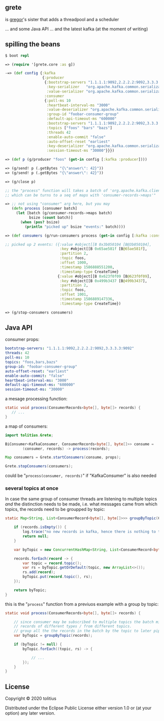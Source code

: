 ## grete

is [gregor](https://github.com/ccann/gregor)'s sister that adds a threadpool and a scheduler

... and some Java API
... and the latest kafka (at the moment of writing)

## spilling the beans

```clojure
$ boot repl

=> (require '[grete.core :as g])
```
```clojure
-=> (def config {:kafka
                 {:producer
                  {:bootstrap-servers "1.1.1.1:9092,2.2.2.2:9092,3.3.3.3:9092"
                   :key-serializer   "org.apache.kafka.common.serialization.ByteArraySerializer"
                   :value-serializer "org.apache.kafka.common.serialization.ByteArraySerializer"}
                  :consumer
                  {:poll-ms 10
                   :heartbeat-interval-ms "3000"
                   :value-deserializer "org.apache.kafka.common.serialization.ByteArrayDeserializer"
                   :group-id "foobar-consumer-group"
                   :default-api-timeout-ms "600000"
                   :bootstrap-servers "1.1.1.1:9092,2.2.2.2:9092,3.3.3.3:9092"
                   :topics ["foos" "bars" "bazs"]
                   :threads 42
                   :enable-auto-commit "false"
                   :auto-offset-reset "earliest"
                   :key-deserializer "org.apache.kafka.common.serialization.ByteArrayDeserializer"
                   :session-timeout-ms "30000"}}})
```

```clojure
=> (def p (g/producer "foos" (get-in config [:kafka :producer])))

=> (g/send! p (.getBytes "{\"answer\": 42}"))
=> (g/send! p (.getBytes "{\"answer\": 42}"))

=> (g/close p)
```

```clojure
;; the "process" function will takes a batch of 'org.apache.kafka.clients.consumer.ConsumerRecords'
;; which can be turns to a seq of maps with 'consumer-records->maps'"

=> ;; not using "consumer" arg here, but you may
   (defn process [consumer batch]
     (let [batch (g/consumer-records->maps batch)
           bsize (count batch)]
       (when (pos? bsize)
         (println "picked up" bsize "events:" batch))))

=> (def consumers (g/run-consumers process (get-in config [:kafka :consumer])))

;; picked up 2 events: ({:value #object[[B 0x3b050104 [B@3b050104],
                         :key #object[[B 0x65ae581f [B@65ae581f],
                         :partition 2,
                         :topic foos,
                         :offset 1000,
                         :timestamp 1586888551200,
                         :timestamp-type CreateTime}
                        {:value #object[[B 0x623f0f09 [B@623f0f09],
                         :key #object[[B 0x499b3437 [B@499b3437],
                         :partition 2,
                         :topic foos,
                         :offset 1001,
                         :timestamp 1586889147336,
                         :timestamp-type CreateTime})

=> (g/stop-consumers consumers)
```


## Java API

consumer props:

```yaml
bootstrap-servers: "1.1.1.1:9092,2.2.2.2:9092,3.3.3.3:9092"
threads: 42
poll-ms: 10
topics: "foos,bars,bazs"
group-id: "foobar-consumer-group"
auto-offset-reset: "earliest"
enable-auto-commit: "false"
heartbeat-interval-ms: "3000"
default-api-timeout-ms: "600000"
session-timeout-ms: "30000"
```

a mesage processing function:

```java
static void process(ConsumerRecords<byte[], byte[]> records) {
   // ...
}
```

a map of consumers:

```java
import tolitius.Grete;

BiConsumer<KafkaConsumer, ConsumerRecords<byte[], byte[]>> consume =
        (consumer, records) -> process(records);

Map consumers = Grete.startConsumers(consume, props);

Grete.stopConsumers(consumers);
```

could be "`process(consumer, records)`" if "KafkaConsumer" is also needed

### several topics at once

In case the same group of consumer threads are listening to multiple topics _and_ the distinction needs to be made, i.e. what messages came from which topics, the records need to be groupped by topic:

```java
static Map<String, List<ConsumerRecord<byte[], byte[]>>> groupByTopic(ConsumerRecords<byte[], byte[]> records) {

    if (records.isEmpty()) {
        log.trace("no new records in kafka, hence there is nothing to transport");
        return null;
    }

    var byTopic = new ConcurrentHashMap<String, List<ConsumerRecord<byte[], byte[]>>>();

    records.forEach(record -> {
        var topic = record.topic();
        var rs = byTopic.getOrDefault(topic, new ArrayList<>());
        rs.add(record);
        byTopic.put(record.topic(), rs);
    });

    return byTopic;
}
```

this is the "`process`" function from a previuos example with a group by topic:

```java
static void process(ConsumerRecords<byte[], byte[]> records) {

    // since consumer may be subscribed to multiple topics the batch might include
    // records of different types / from different topics.
    // group all the the records in the batch by the topic to later pipe it to the proper function
    var byTopic = groupByTopic(records);

    if (byTopic != null) {
        byTopic.forEach((topic, rs) -> {

            // ...
        });
    }
}
```

## License

Copyright © 2020 tolitius

Distributed under the Eclipse Public License either version 1.0 or (at
your option) any later version.
